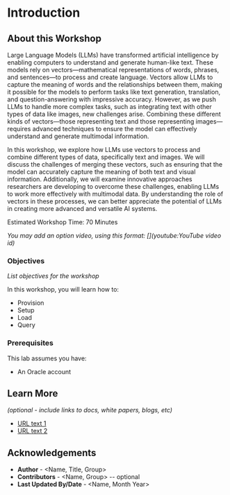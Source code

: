 # Introduction

## About this Workshop

Large Language Models (LLMs) have transformed artificial intelligence by enabling computers to understand and generate human-like text. These models rely on vectors—mathematical representations of words, phrases, and sentences—to process and create language. Vectors allow LLMs to capture the meaning of words and the relationships between them, making it possible for the models to perform tasks like text generation, translation, and question-answering with impressive accuracy. However, as we push LLMs to handle more complex tasks, such as integrating text with other types of data like images, new challenges arise. Combining these different kinds of vectors—those representing text and those representing images—requires advanced techniques to ensure the model can effectively understand and generate multimodal information.

In this workshop, we explore how LLMs use vectors to process and combine different types of data, specifically text and images. We will discuss the challenges of merging these vectors, such as ensuring that the model can accurately capture the meaning of both text and visual information. Additionally, we will examine innovative approaches researchers are developing to overcome these challenges, enabling LLMs to work more effectively with multimodal data. By understanding the role of vectors in these processes, we can better appreciate the potential of LLMs in creating more advanced and versatile AI systems.

Estimated Workshop Time: 70 Minutes

*You may add an option video, using this format: [](youtube:YouTube video id)*

  [](youtube:zNKxJjkq0Pw)

### Objectives

*List objectives for the workshop*

In this workshop, you will learn how to:
* Provision
* Setup
* Load
* Query

### Prerequisites

This lab assumes you have:
* An Oracle account

## Learn More

*(optional - include links to docs, white papers, blogs, etc)*

* [URL text 1](http://docs.oracle.com)
* [URL text 2](http://docs.oracle.com)

## Acknowledgements
* **Author** - <Name, Title, Group>
* **Contributors** -  <Name, Group> -- optional
* **Last Updated By/Date** - <Name, Month Year>
